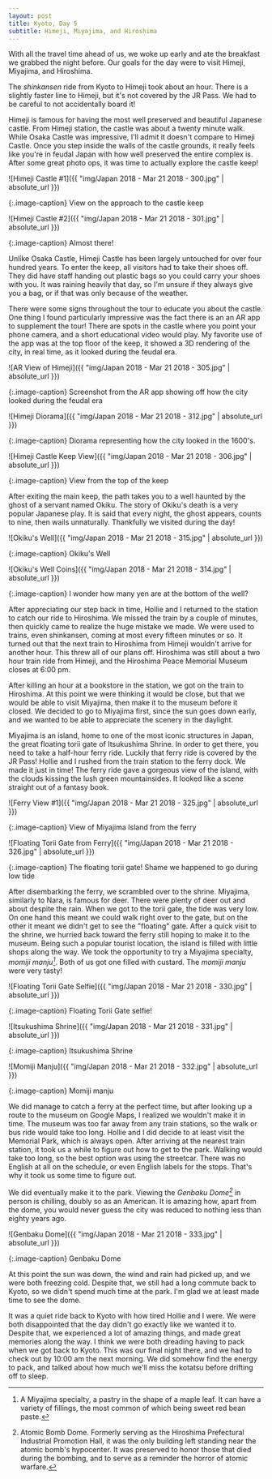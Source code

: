 ```yaml
---
layout: post
title: Kyoto, Day 5
subtitle: Himeji, Miyajima, and Hiroshima
---
```

With all the travel time ahead of us, we woke up early and ate the breakfast we grabbed the night before. Our goals for the day were to visit Himeji, Miyajima, and Hiroshima.

The _shinkansen_ ride from Kyoto to Himeji took about an hour. There is a slightly faster line to Himeji, but it's not covered by the JR Pass. We had to be careful to not accidentally board it! 

Himeji is famous for having the most well preserved and beautiful Japanese castle. From Himeji station, the castle was about a twenty minute walk. While Osaka Castle was impressive, I'll admit it doesn't compare to Himeji Castle. Once you step inside the walls of the castle grounds, it really feels like you're in feudal Japan with how well preserved the entire complex is. After some great photo ops, it was time to actually explore the castle keep!

![Himeji Castle #1]({{ "img/Japan 2018 - Mar 21 2018 - 300.jpg" | absolute_url }})

{:.image-caption}
View on the approach to the castle keep

![Himeji Castle #2]({{ "img/Japan 2018 - Mar 21 2018 - 301.jpg" | absolute_url }})

{:.image-caption}
Almost there!

Unlike Osaka Castle, Himeji Castle has been largely untouched for over four hundred years. To enter the keep, all visitors had to take their shoes off. They did have staff handing out plastic bags so you could carry your shoes with you. It was raining heavily that day, so I'm unsure if they always give you a bag, or if that was only because of the weather.

There were some signs throughout the tour to educate you about the castle. One thing I found particularly impressive was the fact there is an an AR app to supplement the tour! There are spots in the castle where you point your phone camera, and a short educational video would play. My favorite use of the app was at the top floor of the keep, it showed a 3D rendering of the city, in real time, as it looked during the feudal era.

![AR View of Himeji]({{ "img/Japan 2018 - Mar 21 2018 - 305.jpg" | absolute_url }})

{:.image-caption}
Screenshot from the AR app showing off how the city looked during the feudal era

![Himeji Diorama]({{ "img/Japan 2018 - Mar 21 2018 - 312.jpg" | absolute_url }})

{:.image-caption}
Diorama representing how the city looked in the 1600's.

![Himeji Castle Keep View]({{ "img/Japan 2018 - Mar 21 2018 - 306.jpg" | absolute_url }})

{:.image-caption}
View from the top of the keep

After exiting the main keep, the path takes you to a well haunted by the ghost of a servant named Okiku. The story of Okiku's death is a very popular Japanese play. It is said that every night, the ghost appears, counts to nine, then wails unnaturally. Thankfully we visited during the day!

![Okiku's Well]({{ "img/Japan 2018 - Mar 21 2018 - 315.jpg" | absolute_url }})

{:.image-caption}
Okiku's Well

![Okiku's Well Coins]({{ "img/Japan 2018 - Mar 21 2018 - 314.jpg" | absolute_url }})

{:.image-caption}
I wonder how many yen are at the bottom of the well?

After appreciating our step back in time, Hollie and I returned to the station to catch our ride to Hiroshima. We missed the train by a couple of minutes, then quickly came to realize the huge mistake we made. We were used to trains, even shinkansen, coming at most every fifteen minutes or so. It turned out that the next train to Hiroshima from Himeji wouldn't arrive for another hour. This threw all of our plans off. Hiroshima was still about a two hour train ride from Himeji, and the Hiroshima Peace Memorial Museum closes at 6:00 pm.

After killing an hour at a bookstore in the station, we got on the train to Hiroshima. At this point we were thinking it would be close, but that we would be able to visit Miyajima, then make it to the museum before it closed. We decided to go to Miyajima first, since the sun goes down early, and we wanted to be able to appreciate the scenery in the daylight.

Miyajima is an island, home to one of the most iconic structures in Japan, the great floating torii gate of Itsukushima Shrine. In order to get there, you need to take a half-hour ferry ride. Luckily that ferry ride is covered by the JR Pass! Hollie and I rushed from the train station to the ferry dock. We made it just in time! The ferry ride gave a gorgeous view of the island, with the clouds kissing the lush green mountainsides. It looked like a scene straight out of a fantasy book.

![Ferry View #1]({{ "img/Japan 2018 - Mar 21 2018 - 325.jpg" | absolute_url }})

{:.image-caption}
View of Miyajima Island from the ferry

![Floating Torii Gate from Ferry]({{ "img/Japan 2018 - Mar 21 2018 - 326.jpg" | absolute_url }})

{:.image-caption}
The floating torii gate! Shame we happened to go during low tide

After disembarking the ferry, we scrambled over to the shrine. Miyajima, similarly to Nara, is famous for deer. There were plenty of deer out and about despite the rain. When we got to the torii gate, the tide was very low. On one hand this meant we could walk right over to the gate, but on the other it meant we didn't get to see the "floating" gate. After a quick visit to the shrine, we hurried back toward the ferry still hoping to make it to the museum. Being such a popular tourist location, the island is filled with little shops along the way. We took the opportunity to try a Miyajima specialty, _momiji manju[^1]_. Both of us got one filled with custard. The _momiji manju_ were very tasty!

![Floating Torii Gate Selfie]({{ "img/Japan 2018 - Mar 21 2018 - 330.jpg" | absolute_url }})

{:.image-caption}
Floating Torii Gate selfie!

![Itsukushima Shrine]({{ "img/Japan 2018 - Mar 21 2018 - 331.jpg" | absolute_url }})

{:.image-caption}
Itsukushima Shrine

![Momiji Manju]({{ "img/Japan 2018 - Mar 21 2018 - 332.jpg" | absolute_url }})

{:.image-caption}
Momiji manju

We did manage to catch a ferry at the perfect time, but after looking up a route to the museum on Google Maps, I realized we wouldn't make it in time. The museum was too far away from any train stations, so the walk or bus ride would take too long. Hollie and I did decide to at least visit the Memorial Park, which is always open. After arriving at the nearest train station, it took us a while to figure out how to get to the park. Walking would take too long, so the best option was using the streetcar. There was no English at all on the schedule, or even English labels for the stops. That's why it took us some time to figure out.

We did eventually make it to the park. Viewing the _Genbaku Dome[^2]_ in person is chilling, doubly so as an American. It is amazing how, apart from the dome, you would never guess the city was reduced to nothing less than eighty years ago.

![Genbaku Dome]({{ "img/Japan 2018 - Mar 21 2018 - 333.jpg" | absolute_url }})

{:.image-caption}
Genbaku Dome

At this point the sun was down, the wind and rain had picked up, and we were both freezing cold. Despite that, we still had a long commute back to Kyoto, so we didn't spend much time at the park. I'm glad we at least made time to see the dome.

It was a quiet ride back to Kyoto with how tired Hollie and I were. We were both disappointed that the day didn't go exactly like we wanted it to. Despite that, we experienced a lot of amazing things, and made great memories along the way. I think we were both dreading having to pack when we got back to Kyoto. This was our final night there, and we had to check out by 10:00 am the next morning. We did somehow find the energy to pack, and talked about how much we'll miss the kotatsu before drifting off to sleep.

[^1]: A Miyajima specialty, a pastry in the shape of a maple leaf. It can have a variety of fillings, the most common of which being sweet red bean paste.
[^2]: Atomic Bomb Dome. Formerly serving as the Hiroshima Prefectural Industrial Promotion Hall, it was the only building left standing near the atomic bomb's hypocenter. It was preserved to honor those that died during the bombing, and to serve as a reminder the horror of atomic warfare.

